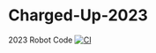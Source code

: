 # Charged-Up-2023
2023 Robot Code 
[![CI](https://github.com/frc-emotion/Charged-Up-2023/actions/workflows/main.yml/badge.svg?branch=main)](https://github.com/frc-emotion/Charged-Up-2023/actions/workflows/main.yml)
